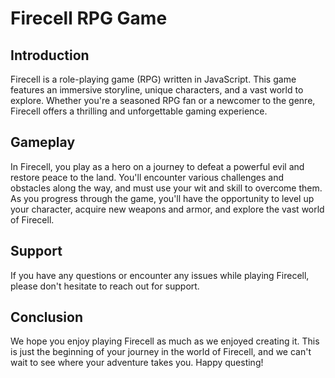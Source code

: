 # Firecell RPG Game

## Introduction

Firecell is a role-playing game (RPG) written in JavaScript. This game features an immersive storyline, unique characters, and a vast world to explore. Whether you're a seasoned RPG fan or a newcomer to the genre, Firecell offers a thrilling and unforgettable gaming experience.

## Gameplay

In Firecell, you play as a hero on a journey to defeat a powerful evil and restore peace to the land. You'll encounter various challenges and obstacles along the way, and must use your wit and skill to overcome them. As you progress through the game, you'll have the opportunity to level up your character, acquire new weapons and armor, and explore the vast world of Firecell.

## Support

If you have any questions or encounter any issues while playing Firecell, please don't hesitate to reach out for support.

## Conclusion

We hope you enjoy playing Firecell as much as we enjoyed creating it. This is just the beginning of your journey in the world of Firecell, and we can't wait to see where your adventure takes you. Happy questing!
